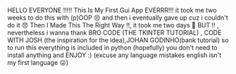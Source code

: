 HELLO EVERYONE !!!!! This Is My First Gui App EVERRR!!! it took me two weeks to do this with (p)OOP 😣 and then i eventually gave up cuz i couldn't do it 😞 Then I Made This The Right Way !!, it took me two days 🤦 BUT !! , nevertheless i wanna thank BRO CODE (THE TKINTER TUTORIAL) , CODE WITH JOSH (the inspiration for the idea),JOHAN GODINHO(bank tutorial) so to run this everything is included in python (hopefully) you don't need to install anything and ENJOY :) (excuse any language mistakes english isn't my first language 😛)
